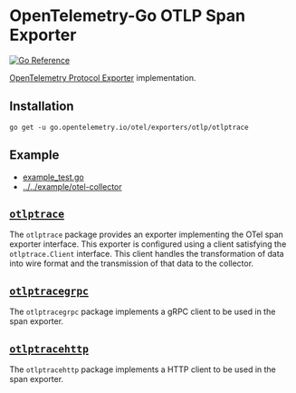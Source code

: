 # OpenTelemetry-Go OTLP Span Exporter

[![Go Reference](https://pkg.go.dev/badge/go.opentelemetry.io/otel/exporters/otlp/otlptrace.svg)](https://pkg.go.dev/go.opentelemetry.io/otel/exporters/otlp/otlptrace)

[OpenTelemetry Protocol Exporter](https://github.com/open-telemetry/opentelemetry-specification/blob/v1.5.0/specification/protocol/exporter.md) implementation.

## Installation

```
go get -u go.opentelemetry.io/otel/exporters/otlp/otlptrace
```

## Example

- [example_test.go](example_test.go)
- [../../example/otel-collector](../../example/otel-collector)


## [`otlptrace`](https://pkg.go.dev/go.opentelemetry.io/otel/exporters/otlp/otlptrace)

The `otlptrace` package provides an exporter implementing the OTel span exporter interface.
This exporter is configured using a client satisfying the `otlptrace.Client` interface.
This client handles the transformation of data into wire format and the transmission of that data to the collector.

## [`otlptracegrpc`](https://pkg.go.dev/go.opentelemetry.io/otel/exporters/otlp/otlptrace/otlptracegrpc)

The `otlptracegrpc` package implements a gRPC client to be used in the span exporter.

##  [`otlptracehttp`](https://pkg.go.dev/go.opentelemetry.io/otel/exporters/otlp/otlptrace/otlptracehttp)

The `otlptracehttp` package implements a HTTP client to be used in the span exporter.
